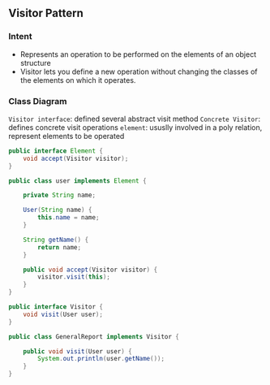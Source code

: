 ## Visitor Pattern

### Intent

- Represents an operation to be performed on the elements of an object structure
- Visitor lets you define a new operation without changing the classes of the elements on which it operates.

### Class Diagram

`Visitor interface`: defined several abstract visit method
`Concrete Visitor`: defines concrete visit operations
`element`: ususlly involved in a poly relation, represent elements to be operated

```java
public interface Element {
    void accept(Visitor visitor);
}
```

```java
public class user implements Element {

    private String name;

    User(String name) {
        this.name = name;
    }

    String getName() {
        return name;
    }

    public void accept(Visitor visitor) {
        visitor.visit(this);
    }
}
```

```java
public interface Visitor {
    void visit(User user);
}
```

```java
public class GeneralReport implements Visitor {

    public void visit(User user) {
        System.out.println(user.getName());
    }
}
```
